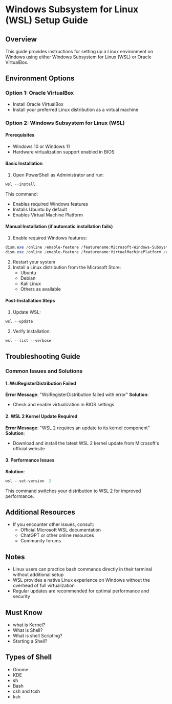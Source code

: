 # Windows Subsystem for Linux (WSL) Setup Guide

## Overview
This guide provides instructions for setting up a Linux environment on Windows using either Windows Subsystem for Linux (WSL) or Oracle VirtualBox.

## Environment Options

### Option 1: Oracle VirtualBox
- Install Oracle VirtualBox
- Install your preferred Linux distribution as a virtual machine

### Option 2: Windows Subsystem for Linux (WSL)

#### Prerequisites
- Windows 10 or Windows 11
- Hardware virtualization support enabled in BIOS

#### Basic Installation
1. Open PowerShell as Administrator and run:
```powershell
wsl --install
```
This command:
- Enables required Windows features
- Installs Ubuntu by default
- Enables Virtual Machine Platform

#### Manual Installation (if automatic installation fails)
1. Enable required Windows features:
```powershell
dism.exe /online /enable-feature /featurename:Microsoft-Windows-Subsystem-Linux /all /norestart
dism.exe /online /enable-feature /featurename:VirtualMachinePlatform /all /norestart
```
2. Restart your system
3. Install a Linux distribution from the Microsoft Store:
   - Ubuntu
   - Debian
   - Kali Linux
   - Others as available

#### Post-Installation Steps
1. Update WSL:
```powershell
wsl --update
```

2. Verify installation:
```powershell
wsl --list --verbose
```

## Troubleshooting Guide

### Common Issues and Solutions

#### 1. WslRegisterDistribution Failed
**Error Message**: "WslRegisterDistribution failed with error"
**Solution**: 
- Check and enable virtualization in BIOS settings

#### 2. WSL 2 Kernel Update Required
**Error Message**: "WSL 2 requires an update to its kernel component"
**Solution**:
- Download and install the latest WSL 2 kernel update from Microsoft's official website

#### 3. Performance Issues
**Solution**:
```powershell
wsl --set-version  2
```
This command switches your distribution to WSL 2 for improved performance.

## Additional Resources
- If you encounter other issues, consult:
  - Official Microsoft WSL documentation
  - ChatGPT or other online resources
  - Community forums

## Notes
- Linux users can practice bash commands directly in their terminal without additional setup
- WSL provides a native Linux experience on Windows without the overhead of full virtualization
- Regular updates are recommended for optimal performance and security

## Must Know
- what is Kernel?
- What is Shell?
- What is shell Scripting?
- Starting a Shell?


## Types of Shell
 - Gnome
 - KDE
 - sh
 - Bash
 - csh and tcsh
 - ksh

